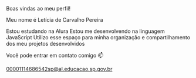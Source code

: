Boas vindas ao meu perfil!

Meu nome é Letícia de Carvalho Pereira

Estou estudando na Alura
Estou me desenvolvendo na linguagem JavaScript
Utilizo esse espaço para minha organização e compartilhamento dos meu projetos desenvolvidos

Você pode entrar em contato comigo 📫

00001114686542sp@al.educacao.sp.gov.br

